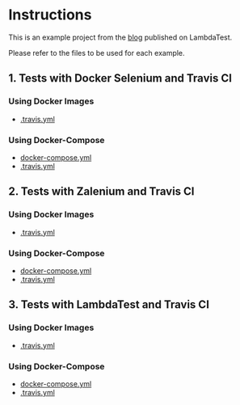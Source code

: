 # Instructions

This is an example project from the [blog]() published on LambdaTest. 

Please refer to the files to be used for each example.

## 1. Tests with Docker Selenium and Travis CI
### Using Docker Images
- [.travis.yml](https://gist.github.com/rakesh-vardan/9e0661ddfd0d4e7ad3b52c7c13d320e6#file-docker-travis-yml)

### Using Docker-Compose 
- [docker-compose.yml](https://gist.github.com/rakesh-vardan/c1dcf6531b826fad91f18c285d566a71#file-docker-compose-sel-yml)
- [.travis.yml](https://gist.github.com/rakesh-vardan/fee28fdb6f4551cce30f8a872c1788ec#file-travisyaml-with-sel-dc)

## 2. Tests with Zalenium and Travis CI
### Using Docker Images
- [.travis.yml](https://gist.github.com/rakesh-vardan/1df14a4ebe9d370dd46b48165ece0f49#file-travisyaml-with-zalenium-docker)

### Using Docker-Compose
- [docker-compose.yml](https://gist.github.com/rakesh-vardan/75ab725c9e907772eacb7396383ecd84#file-docker-compose-zal-yml)
- [.travis.yml](https://gist.github.com/rakesh-vardan/f6684e477e14882b8430864839c8c7fe#file-travisyaml-with-zal-dc-yml)

## 3. Tests with LambdaTest and Travis CI
### Using Docker Images
- [.travis.yml](https://gist.github.com/rakesh-vardan/06a6686544b8a4d5eeb8a49aa729cfda#file-travisyaml-with-zel-docker-yml)

### Using Docker-Compose
- [docker-compose.yml](https://gist.github.com/rakesh-vardan/f23ab04fe12512dc6f8ceb20d738f1ad#file-docker-compose-zel-yml)
- [.travis.yml](https://gist.github.com/rakesh-vardan/819781fba7a2779235d55cbceb474858#file-travisyaml-with-zel-dc-yml)